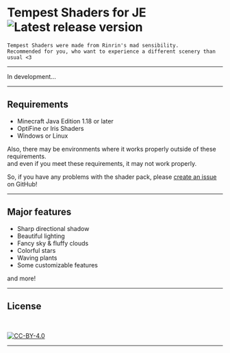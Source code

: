 # **Tempest Shaders for JE** ![Latest release version](https://img.shields.io/github/v/release/Rinrin0413/Tempest-Shaders_JE?color=000&label=Latest%20release&style=flat-square)

    Tempest Shaders were made from Rinrin's mad sensibility.
    Recommended for you, who want to experience a different scenery than usual <3

---

In development...

<!-- 
## Download 

See [releases](https://github.com/Rinrin0413/Tempest-Shaders_JE/releases)

![downloads](https://img.shields.io/github/downloads/Rinrin0413/Tempest-Shaders_JE/total?style=plastic)
-->
---

## Requirements

- Minecraft Java Edition 1.18 or later
- OptiFine or Iris Shaders
- Windows or Linux

Also, there may be environments where it works properly outside of these requirements.  
and even if you meet these requirements,
it may not work properly.

So, if you have any problems with the shader pack,
please [create an issue](https://github.com/Rinrin0413/Tempest-Shaders_JE/issues) on GitHub!

---

## Major features

- Sharp directional shadow
- Beautiful lighting
- Fancy sky & fluffy clouds
- Colorful stars
- Waving plants
- Some customizable features
<!-- - LabPBR support -->

and more!

---

## License

<br />

[![CC-BY-4.0](https://img.shields.io/github/license/Rinrin0413/Tempest-Shaders_JE?color=67BAB3&style=for-the-badge)](./LICENSE)


---